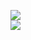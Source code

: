 [![](https://img.shields.io/badge/Made%20With-Github%20Spray-lightgrey.svg?style=for-the-badge&logo=github)](https://github.com/Annihil/github-spray#3845)  
[![](https://i.imgur.com/2DrTn0Z.gif)](https://github.com/Annihil/github-spray)